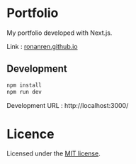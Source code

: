 # Portfolio

My portfolio developed with Next.js.

Link : [ronanren.github.io](https://ronanren.github.io)

## Development

```bash
npm install
npm run dev
```

Development URL : http://localhost:3000/

# Licence

Licensed under the
<a href="https://github.com/ronanren/ronanren.github.io/blob/master/LICENSE" target="_blank">MIT license</a>.
